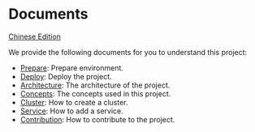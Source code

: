 # Documents
[Chinese Edition](README.zh.md)

We provide the following documents for you to understand this project:
* [Prepare](./en/prepare.md): Prepare environment.
* [Deploy](./en/deploy): Deploy the project.
* [Architecture](./en/architecture.md): The architecture of the project.
* [Concepts](./en/concepts.md): The concepts used in this project.
* [Cluster](./en/cluster.md): How to create a cluster.
* [Service](./en/service.md): How to add a service.
* [Contribution](./en/contribution.md): How to contribute to the project.
